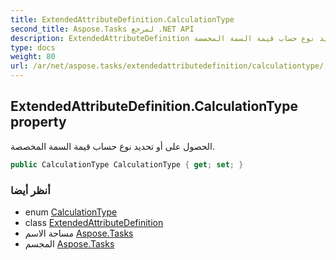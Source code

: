 ```yaml
---
title: ExtendedAttributeDefinition.CalculationType
second_title: Aspose.Tasks لمرجع .NET API
description: ExtendedAttributeDefinition ملكية. الحصول على أو تحديد نوع حساب قيمة السمة المخصصة.
type: docs
weight: 80
url: /ar/net/aspose.tasks/extendedattributedefinition/calculationtype/
---
```

## ExtendedAttributeDefinition.CalculationType property

الحصول على أو تحديد نوع حساب قيمة السمة المخصصة.

```csharp
public CalculationType CalculationType { get; set; }
```

### أنظر أيضا

* enum [CalculationType](../../calculationtype/)
* class [ExtendedAttributeDefinition](../)
* مساحة الاسم [Aspose.Tasks](../../extendedattributedefinition/)
* المجسم [Aspose.Tasks](../../../)


